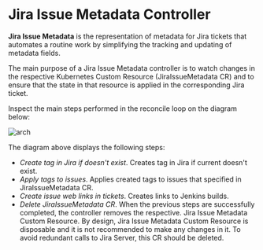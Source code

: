 # Jira Issue Metadata Controller

**Jira Issue Metadata** is the representation of metadata for Jira tickets that automates a routine work by simplifying 
the tracking and updating of metadata fields.

The main purpose of a Jira Issue Metadata controller is to watch changes in the respective Kubernetes Custom Resource 
(JiraIssueMetadata CR) and to ensure that the state in that resource is applied in the corresponding Jira ticket.
 
Inspect the main steps performed in the reconcile loop on the diagram below:

![arch](http://www.plantuml.com/plantuml/proxy?src=https://raw.githubusercontent.com/epam/edp-codebase-operator/master/documentation/puml/jira_issue_metadata.puml&raw=true)

The diagram above displays the following steps:

- *Create tag in Jira if doesn't exist*. Creates tag in Jira if current doesn't exist.
- *Apply tags to issues*. Applies created tags to issues that specified in JiraIssueMetadata CR.
- *Create issue web links in tickets*. Creates links to Jenkins builds.
- *Delete JiraIssueMetadata CR*. When the previous steps are successfully completed, the controller removes the respective.
Jira Issue Metadata Custom Resource. By design, Jira Issue Metadata Custom Resource is disposable and it is not recommended to make any changes in it. 
To avoid redundant calls to Jira Server, this CR should be deleted.